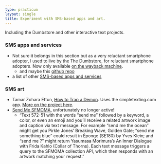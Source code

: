 ```yaml
---
type: practicum
layout: single
title: Experiment with SMS-based apps and art.
---
```


Including the Dumbstore and other interactive text projects.

<!--more-->

### SMS apps and services

- Not sure it belongs in this section but as a very reluctant smartphone adopter, I used to live by the The Dumbstore, for reluctant smartphone adopters. Now only available [on the wayback machine](https://web.archive.org/web/20130523014355/http://www.dumbsto.re/).
    - and maybe this [github repo](https://github.com/dumbstore/dumbstore)
- a list of other [SMS-based apps and services](https://www.makeuseof.com/tag/no-apps-data-required-5-tools-inform-using-sms/)

### SMS art

- Tamar Zohara Ettun, [How to Trap a Demon](https://pioneerworks.org/broadcast/how-to-trap-a-demon/). Uses the simpletexting.com app. [More on the project here](https://www.instagram.com/p/B_8OvBwFCt4/?igshid=k5sydg4xhndb).
- [Send Me SFMOMA](https://www.sfmoma.org/read/send-me-sfmoma/), unfortunately no longer active!
    - “Text 572-51 with the words “send me” followed by a keyword, a color, or even an emoji and you’ll receive a related artwork image and caption via text message. For example “send me the ocean” might get you Pirkle Jones’ Breaking Wave, Golden Gate; “send me something blue” could result in Éponge (SE180) by Yves Klein; and “send me ?” might return Yasumasa Morimura’s An Inner Dialogue with Frida Kahlo (Collar of Thorns). Each text message triggers a query to the SFMOMA collection API, which then responds with an artwork matching your request.”